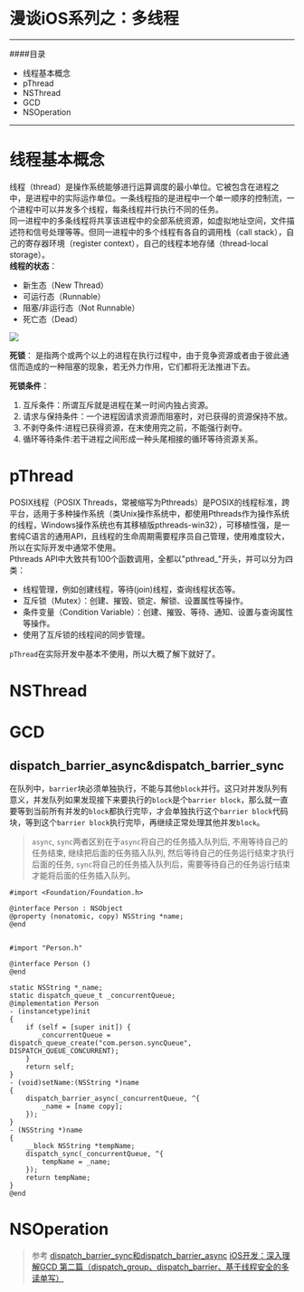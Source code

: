 # 漫谈iOS系列之：多线程
***
####目录
- 线程基本概念
- pThread
- NSThread
- GCD
- NSOperation

***
# 线程基本概念
线程（thread）是操作系统能够进行运算调度的最小单位。它被包含在进程之中，是进程中的实际运作单位。一条线程指的是进程中一个单一顺序的控制流，一个进程中可以并发多个线程，每条线程并行执行不同的任务。  
同一进程中的多条线程将共享该进程中的全部系统资源，如虚拟地址空间，文件描述符和信号处理等等。但同一进程中的多个线程有各自的调用栈（call stack），自己的寄存器环境（register context），自己的线程本地存储（thread-local storage）。  
**线程的状态**：
- 新生态（New Thread）
- 可运行态（Runnable）
- 阻塞/非运行态（Not Runnable）
- 死亡态（Dead）

![](https://ooo.0o0.ooo/2017/05/14/5917f384972b9.jpg)

**死锁**：
是指两个或两个以上的进程在执行过程中，由于竞争资源或者由于彼此通信而造成的一种阻塞的现象，若无外力作用，它们都将无法推进下去。

**死锁条件**：
1. 互斥条件：所谓互斥就是进程在某一时间内独占资源。
2. 请求与保持条件：一个进程因请求资源而阻塞时，对已获得的资源保持不放。
3. 不剥夺条件:进程已获得资源，在末使用完之前，不能强行剥夺。
4. 循环等待条件:若干进程之间形成一种头尾相接的循环等待资源关系。


# pThread
POSIX线程（POSIX Threads，常被缩写为Pthreads）是POSIX的线程标准，跨平台，适用于多种操作系统（类Unix操作系统中，都使用Pthreads作为操作系统的线程，Windows操作系统也有其移植版pthreads-win32），可移植性强，是一套纯C语言的通用API，且线程的生命周期需要程序员自己管理，使用难度较大，所以在实际开发中通常不使用。  
Pthreads API中大致共有100个函数调用，全都以"pthread_"开头，并可以分为四类：

- 线程管理，例如创建线程，等待(join)线程，查询线程状态等。
- 互斥锁（Mutex）：创建、摧毁、锁定、解锁、设置属性等操作。
- 条件变量（Condition Variable）：创建、摧毁、等待、通知、设置与查询属性等操作。
- 使用了互斥锁的线程间的同步管理。

`pThread`在实际开发中基本不使用，所以大概了解下就好了。

# NSThread

# GCD

## dispatch_barrier_async&dispatch_barrier_sync
在队列中，`barrier`块必须单独执行，不能与其他`block`并行。这只对并发队列有意义，并发队列如果发现接下来要执行的`block`是个`barrier block`，那么就一直要等到当前所有并发的`block`都执行完毕，才会单独执行这个`barrier block`代码块，等到这个`barrier block`执行完毕，再继续正常处理其他并发`block`。
> `async`, `sync`两者区别在于`async`将自己的任务插入队列后, 不用等待自己的任务结束, 继续把后面的任务插入队列, 然后等待自己的任务运行结束才执行后面的任务, `sync`将自己的任务插入队列后，需要等待自己的任务运行结束才能将后面的任务插入队列。

```
#import <Foundation/Foundation.h>
 
@interface Person : NSObject
@property (nonatomic, copy) NSString *name;
@end
 
 
#import "Person.h"
 
@interface Person ()
@end
 
static NSString *_name;
static dispatch_queue_t _concurrentQueue;
@implementation Person
- (instancetype)init
{
    if (self = [super init]) {
       _concurrentQueue = dispatch_queue_create("com.person.syncQueue", DISPATCH_QUEUE_CONCURRENT);
    }
    return self;
}
- (void)setName:(NSString *)name
{
    dispatch_barrier_async(_concurrentQueue, ^{
        _name = [name copy];
    });
}
- (NSString *)name
{
    __block NSString *tempName;
    dispatch_sync(_concurrentQueue, ^{
        tempName = _name;
    });
    return tempName;
}
@end
```
# NSOperation


> 参考 [dispatch_barrier_sync和dispatch_barrier_async](http://www.jianshu.com/p/9ed95082f256)
> [iOS开发：深入理解GCD 第二篇（dispatch_group、dispatch_barrier、基于线程安全的多读单写）](http://www.cnblogs.com/ziyi--caolu/p/4900650.html)





